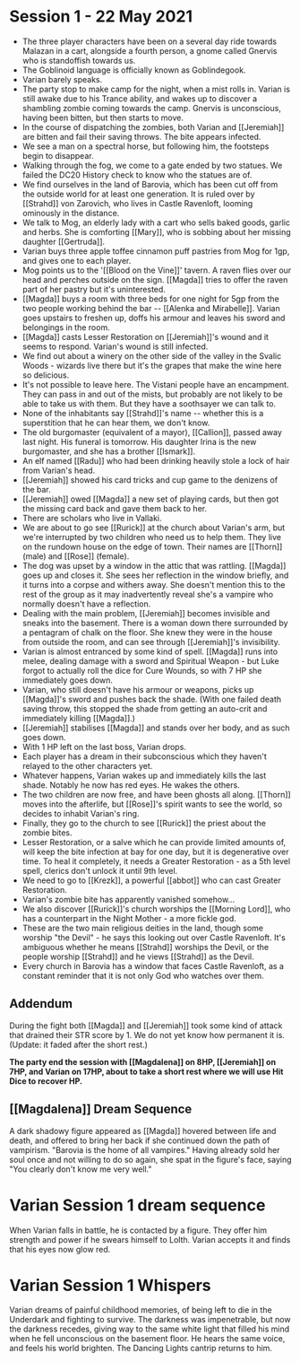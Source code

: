 # Session 1 - 22 May 2021

- The three player characters have been on a several day ride towards Malazan in a cart, alongside a fourth person, a gnome called Gnervis who is standoffish towards us.
- The Goblinoid language is officially known as Goblindegook.
- Varian barely speaks.
- The party stop to make camp for the night, when a mist rolls in. Varian is still awake due to his Trance ability, and wakes up to discover a shambling zombie coming towards the camp. Gnervis is unconscious, having been bitten, but then starts to move.
- In the course of dispatching the zombies, both Varian and [[Jeremiah]] are bitten and fail their saving throws. The bite appears infected.
- We see a man on a spectral horse, but following him, the footsteps begin to disappear.
- Walking through the fog, we come to a gate ended by two statues. We failed the DC20 History check to know who the statues are of.
- We find ourselves in the land of Barovia, which has been cut off from the outside world for at least one generation. It is ruled over by [[Strahd]] von Zarovich, who lives in Castle Ravenloft, looming ominously in the distance.
- We talk to Mog, an elderly lady with a cart who sells baked goods, garlic and herbs. She is comforting [[Mary]], who is sobbing about her missing daughter [[Gertruda]].
- Varian buys three apple toffee cinnamon puff pastries from Mog for 1gp, and gives one to each player.
- Mog points us to the '[[Blood on the Vine]]' tavern. A raven flies over our head and perches outside on the sign. [[Magda]] tries to offer the raven part of her pastry but it's uninterested.
- [[Magda]] buys a room with three beds for one night for 5gp from the two people working behind the bar -- [[Alenka and Mirabelle]]. Varian goes upstairs to freshen up, doffs his armour and leaves his sword and belongings in the room.
- [[Magda]] casts Lesser Restoration on [[Jeremiah]]'s wound and it seems to respond. Varian's wound is still infected. 
- We find out about a winery on the other side of the valley in the Svalic Woods - wizards live there but it's the grapes that make the wine here so delicious.
- It's not possible to leave here. The Vistani people have an encampment. They can pass in and out of the mists, but probably are not likely to be able to take us with them. But they have a soothsayer we can talk to.
- None of the inhabitants say [[Strahd]]'s name -- whether this is a superstition that he can hear them, we don't know.
- The old burgomaster (equivalent of a mayor), [[Callion]], passed away last night. His funeral is tomorrow. His daughter Irina is the new burgomaster, and she has a brother [[Ismark]].
- An elf named [[Radu]] who had been drinking heavily stole a lock of hair from Varian's head.
- [[Jeremiah]] showed his card tricks and cup game to the denizens of the bar.
- [[Jeremiah]] owed [[Magda]] a new set of playing cards, but then got the missing card back and gave them back to her.
- There are scholars who live in Vallaki.
- We are about to go see [[Rurick]] at the church about Varian's arm, but we're interrupted by two children who need us to help them. They live on the rundown house on the edge of town. Their names are [[Thorn]] (male) and [[Rose]] (female).
- The dog was upset by a window in the attic that was rattling. [[Magda]] goes up and closes it. She sees her reflection in the window briefly, and it turns into a corpse and withers away. She doesn't mention this to the rest of the group as it may inadvertently reveal she's a vampire who normally doesn't have a reflection.
- Dealing with the main problem, [[Jeremiah]] becomes invisible and sneaks into the basement. There is a woman down there surrounded by a pentagram of chalk on the floor. She knew they were in the house from outside the room, and can see through [[Jeremiah]]'s invisibility. 
- Varian is almost entranced by some kind of spell. [[Magda]] runs into melee, dealing damage with a sword and Spiritual Weapon - but Luke forgot to actually roll the dice for Cure Wounds, so with 7 HP she immediately goes down.
- Varian, who still doesn't have his armour or weapons, picks up [[Magda]]'s sword and pushes back the shade. (With one failed death saving throw, this stopped the shade from getting an auto-crit and immediately killing [[Magda]].)
- [[Jeremiah]] stabilises [[Magda]] and stands over her body, and as such goes down.
- With 1 HP left on the last boss, Varian drops.
- Each player has a dream in their subconscious which they haven't relayed to the other characters yet.
- Whatever happens, Varian wakes up and immediately kills the last shade. Notably he now has red eyes. He wakes the others.
- The two children are now free, and have been ghosts all along. [[Thorn]] moves into the afterlife, but [[Rose]]'s spirit wants to see the world, so decides to inhabit Varian's ring.
- Finally, they go to the church to see [[Rurick]] the priest about the zombie bites.
- Lesser Restoration, or a salve which he can provide limited amounts of, will keep the bite infection at bay for one day, but it is degenerative over time. To heal it completely, it needs a Greater Restoration - as a 5th level spell, clerics don't unlock it until 9th level.
- We need to go to [[Krezk]], a powerful [[abbot]] who can cast Greater Restoration.
- Varian's zombie bite has apparently vanished somehow...
- We also discover [[Rurick]]'s church worships the [[Morning Lord]], who has a counterpart in the Night Mother - a more fickle god. 
- These are the two main religious deities in the land, though some worship "the Devil" - he says this looking out over Castle Ravenloft. It's ambiguous whether he means [[Strahd]] worships the Devil, or the people worship [[Strahd]] and he views [[Strahd]] as the Devil.
- Every church in Barovia has a window that faces Castle Ravenloft, as a constant reminder that it is not only God who watches over them.

## Addendum

During the fight both [[Magda]] and [[Jeremiah]] took some kind of attack that drained their STR score by 1. We do not yet know how permanent it is. (Update: it faded after the short rest.)

**The party end the session with [[Magdalena]] on 8HP, [[Jeremiah]] on 7HP, and Varian on 17HP, about to take a short rest where we will use Hit Dice to recover HP.**

## [[Magdalena]] Dream Sequence

A dark shadowy figure appeared as [[Magda]] hovered between life and death, and offered to bring her back if she continued down the path of vampirism. "Barovia is the home of all vampires." Having already sold her soul once and not willing to do so again, she spat in the figure's face, saying "You clearly don't know me very well."


# Varian Session 1 dream sequence

When Varian falls in battle, he is contacted by a figure. They offer him strength and power if he swears himself to Lolth. Varian accepts it and finds that his eyes now glow red.

# Varian Session 1 Whispers

Varian dreams of painful childhood memories, of being left to die in the Underdark and fighting to survive. The darkness was impenetrable, but now the darkness recedes, giving way to the same white light that filled his mind when he fell unconscious on the basement floor. He hears the same voice, and feels his world brighten. The Dancing Lights cantrip returns to him.
